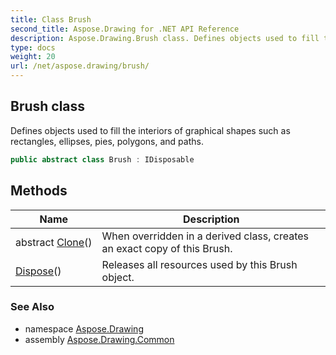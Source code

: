 ```yaml
---
title: Class Brush
second_title: Aspose.Drawing for .NET API Reference
description: Aspose.Drawing.Brush class. Defines objects used to fill the interiors of graphical shapes such as rectangles ellipses pies polygons and paths
type: docs
weight: 20
url: /net/aspose.drawing/brush/
---
```

## Brush class

Defines objects used to fill the interiors of graphical shapes such as rectangles, ellipses, pies, polygons, and paths.

```csharp
public abstract class Brush : IDisposable
```

## Methods

| Name | Description |
| --- | --- |
| abstract [Clone](../../aspose.drawing/brush/clone/)() | When overridden in a derived class, creates an exact copy of this Brush. |
| [Dispose](../../aspose.drawing/brush/dispose/)() | Releases all resources used by this Brush object. |

### See Also

* namespace [Aspose.Drawing](../../aspose.drawing/)
* assembly [Aspose.Drawing.Common](../../)


